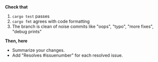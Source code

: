 **Check that**

1. `cargo test` passes
2. `cargo fmt` agrees with code formatting
3. The branch is clean of noise commits like "oops", "typo", "more fixes", "debug prints"

**Then, here**

- Summarize your changes.
- Add "Resolves #issuenumber" for each resolved issue.
